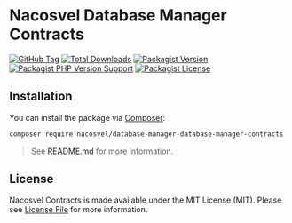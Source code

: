 # Nacosvel Database Manager Contracts

[![GitHub Tag](https://img.shields.io/github/v/tag/nacosvel/database-manager-contracts)](https://github.com/nacosvel/database-manager-contracts/tags)
[![Total Downloads](https://img.shields.io/packagist/dt/nacosvel/database-manager-contracts?style=flat-square)](https://packagist.org/packages/nacosvel/database-manager-contracts)
[![Packagist Version](https://img.shields.io/packagist/v/nacosvel/database-manager-contracts)](https://packagist.org/packages/nacosvel/database-manager-contracts)
[![Packagist PHP Version Support](https://img.shields.io/packagist/php-v/nacosvel/database-manager-contracts)](https://github.com/nacosvel/database-manager-contracts)
[![Packagist License](https://img.shields.io/github/license/nacosvel/database-manager-contracts)](https://github.com/nacosvel/database-manager-contracts)

## Installation

You can install the package via [Composer](https://getcomposer.org/):

```bash
composer require nacosvel/database-manager-database-manager-contracts
```

> See [README.md](https://github.com/nacosvel/contracts/blob/main/README.md) for more information.

## License

Nacosvel Contracts is made available under the MIT License (MIT). Please see [License File](LICENSE) for more information.
